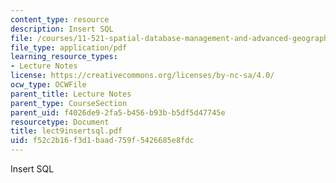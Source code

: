 ```yaml
---
content_type: resource
description: Insert SQL
file: /courses/11-521-spatial-database-management-and-advanced-geographic-information-systems-spring-2003/f52c2b16f3d1baad759f5426685e8fdc_lect9insertsql.pdf
file_type: application/pdf
learning_resource_types:
- Lecture Notes
license: https://creativecommons.org/licenses/by-nc-sa/4.0/
ocw_type: OCWFile
parent_title: Lecture Notes
parent_type: CourseSection
parent_uid: f4026de9-2fa5-b456-b93b-b5df5d47745e
resourcetype: Document
title: lect9insertsql.pdf
uid: f52c2b16-f3d1-baad-759f-5426685e8fdc
---
```

Insert SQL
